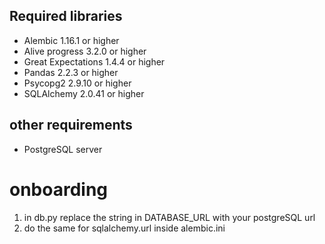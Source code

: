 ## Required libraries
* Alembic 1.16.1 or higher
* Alive progress 3.2.0 or higher
* Great Expectations 1.4.4 or higher
* Pandas 2.2.3 or higher
* Psycopg2 2.9.10 or higher
* SQLAlchemy 2.0.41 or higher

## other requirements
* PostgreSQL server

# onboarding
1. in db.py replace the string in DATABASE_URL with your postgreSQL url
2. do the same for sqlalchemy.url inside alembic.ini